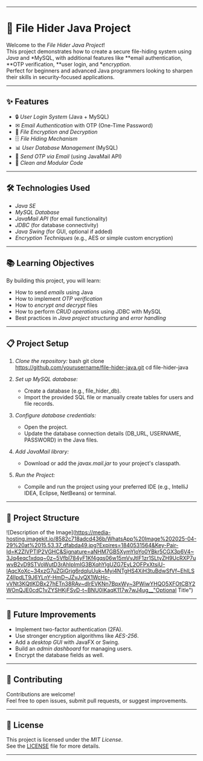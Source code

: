 
---

# 📁 File Hider Java Project

Welcome to the *File Hider Java Project*!  
This project demonstrates how to create a secure file-hiding system using *Java* and *MySQL, with additional features like **email authentication, **OTP verification, **user login, and **encryption*.  
Perfect for beginners and advanced Java programmers looking to sharpen their skills in security-focused applications.

---

## ✨ Features

- 🔒 *User Login System* (Java + MySQL)
- ✉ *Email Authentication* with OTP (One-Time Password)
- 🔐 *File Encryption and Decryption*
- 🗄 *File Hiding Mechanism*
- 📊 *User Database Management* (MySQL)
- 📧 *Send OTP via Email* (using JavaMail API)
- 🧩 *Clean and Modular Code*

---

## 🛠 Technologies Used

- *Java SE*
- *MySQL Database*
- *JavaMail API* (for email functionality)
- *JDBC* (for database connectivity)
- *Java Swing* (for GUI, optional if added)
- *Encryption Techniques* (e.g., AES or simple custom encryption)

---

## 📚 Learning Objectives

By building this project, you will learn:
- How to send *emails* using Java
- How to implement *OTP verification*
- How to *encrypt and decrypt* files
- How to perform *CRUD operations* using JDBC with MySQL
- Best practices in *Java project structuring* and *error handling*

---

## 📋 Project Setup

1. *Clone the repository:*
   bash
   git clone https://github.com/yourusername/file-hider-java.git
   cd file-hider-java
   

2. *Set up MySQL database:*
   - Create a database (e.g., file_hider_db).
   - Import the provided SQL file or manually create tables for users and file records.

3. *Configure database credentials:*
   - Open the project.
   - Update the database connection details (DB_URL, USERNAME, PASSWORD) in the Java files.

4. *Add JavaMail library:*
   - Download or add the *javax.mail.jar* to your project's classpath.

5. *Run the Project:*
   - Compile and run the project using your preferred IDE (e.g., IntelliJ IDEA, Eclipse, NetBeans) or terminal.

---

## 📂 Project Structure

![Description of the Image](https://media-hosting.imagekit.io/8582c718adcd436b/WhatsApp%20Image%202025-04-29%20at%2015.53.37_dfabda49.jpg?Expires=1840531564&Key-Pair-Id=K2ZIVPTIP2VGHC&Signature=aNHM7GB5XymYloYo0YBkr5CGX3p6V4~3Jq4eqc1xdqq~0z~5VfbI784yF1Kf4gqs06w15mVvJtIF1zr1SLtyZH9UcRXP7uwvB2vD9STVoWutD3rAhIpImIG3BXqhYlgUZG7EyL2OFPxXtsiU-lAqcXoXc~34xzG7uZGiGrjg6rdqIuUuk~Myi4NTgHS4XiH3tuBdwSfVf~EhILSZ4llpdLT9J6YLnY-HmD~JZvJvQX1WcHc-vVNt3KQtlKDBx27hETn38RAv~dIrEVKNn7BpxWy~3PWiwYHQO5XFOtCBY2WOnQJE0cdC1vZYSHKjFSvD-t~BNU0IKaqK117w7wJ4ug__"Optional Title")

---

## 🚀 Future Improvements

- Implement two-factor authentication (2FA).
- Use stronger encryption algorithms like *AES-256*.
- Add a *desktop GUI* with JavaFX or Swing.
- Build an *admin dashboard* for managing users.
- Encrypt the database fields as well.

---

## 🤝 Contributing

Contributions are welcome!  
Feel free to open issues, submit pull requests, or suggest improvements.

---

## 📜 License

This project is licensed under the *MIT License*.  
See the [LICENSE](LICENSE) file for more details.

---
